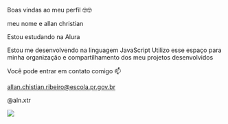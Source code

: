 Boas vindas ao meu perfil 🤓🤓

meu nome e allan christian

Estou estudando na Alura

Estou me desenvolvendo na linguagem JavaScript
Utilizo esse espaço para minha organização e compartilhamento dos meu projetos desenvolvidos

Você pode entrar em contato comigo 📫

allan.chistian.ribeiro@escola.pr.gov.br

@aln.xtr


![](https://media.tenor.com/PND6dbMpQysAAAAi/spongebob-sad-spongebob.gif)
